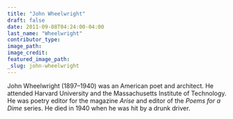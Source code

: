 ```yaml
---
title: "John Wheelwright"
draft: false
date: 2011-09-08T04:24:00-04:00
last_name: "Wheelwright"
contributor_type:
image_path:
image_credit:
featured_image_path:
_slug: john-wheelwright
---
```


John Wheelwright (1897–1940) was an American poet and architect. He attended Harvard University and the Massachusetts Institute of Technology. He was poetry editor for the magazine _Arise_ and editor of the _Poems for a Dime_ series. He died in 1940 when he was hit by a drunk driver.

